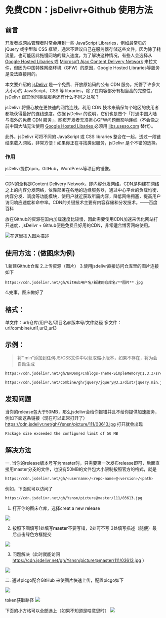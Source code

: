 # 免费CDN：jsDelivr+Github 使用方法

## 前言

开发者或网站管理者时常会用到一些 JavaScript Libraries，例如最常见的 jQuery 或字型和 CSS 框架，通常不建议自己在服务器存储这些文件，因为除了耗流量，也可能因此拖慢网站的载入速度。为了解决这种情况，有些人会选择从 [Google Hosted Libaries ](https://developers.google.com/speed/libraries/ "Google Hosted Libaries ")或 [Microsoft Ajax Content Delivery Network](https://www.asp.net/ajax/cdn "Microsoft Ajax Content Delivery Network") 来拉文件，但因为中国特殊网络环境（GFW）的原因，Google Hosted Libraries等服务是没法直接用的。

本文要介绍的 [jsDelivr](https://www.jsdelivr.com/ "jsDelivr") 是一个免费、开放原始码的公有 CDN 服务，托管了许多大大小小的 JavaScript、CSS 等 libraries，除了在内容部分有相当高的完整性，jsDelivr 跟其他同类型服务还有什么不同之处呢？

jsDelivr 将重心放在更快速的网路连线，利用 CDN 技术来确保每个地区的使用者都能获得最好的连线速度。依据 jsDelivr 的说明，它们也是首个「打通中国大陆与海外的免费 CDN 服务」，网页开发者无须担心GFW问题而影响连线（不会像之前中国大陆无法使用 [Google Hosted Libaries ](https://developers.google.com/speed/libraries/ "Google Hosted Libaries ") 必须用 [libs.useso.com](https://free.com.tw/libs-useso-com/ "libs.useso.com") 替代）。

此外，jsDelivr 可将不同的 JavaScript 或 CSS libraries 整合在一起，透过一段链结来载入网站，非常方便！如果你正在寻找类似服务，jsDelivr 是个不错的选择。

### 作用
jsDelivr提供npm，GitHub，WordPress等项目的镜像。

---

CDN的全称是Content Delivery Network，即内容分发网络。CDN是构建在网络之上的内容分发网络，依靠部署在各地的边缘服务器，通过中心平台的负载均衡、内容分发、调度等功能模块，使用户就近获取所需内容，降低网络拥塞，提高用户访问响应速度和命中率。CDN的关键技术主要有内容存储和分发技术。——百度百科

放在Github的资源在国内加载速度比较慢，因此需要使用CDN加速来优化网站打开速度，jsDelivr + Github便是免费且好用的CDN，非常适合博客网站使用。


![在这里插入图片描述](https://img-blog.csdnimg.cn/20201201114039913.png?x-oss-process=image/watermark,type_ZmFuZ3poZW5naGVpdGk,shadow_10,text_aHR0cHM6Ly9ibG9nLmNzZG4ubmV0L3FxXzM2MDM2NzM1,size_16,color_FFFFFF,t_70)

## 使用方法：(做图床为例)
1.新建Github仓库
2.上传资源（图片）
3.使用jsdelivr直接访问仓库里的图片连接如下
```
https://cdn.jsdelivr.net/gh/GitHub用户名/新建的仓库名/**图片**.jpg
```
4.完事，图床做好了

## 格式：
单文件：url/仓库/用户名/项目名@版本号/文件路径
多文件：url/combine/url1,url2,url3

## 示例：
> 将“.min”添加到任何JS/CSS文件中以获取缩小版本，如果不存在，将为会自动生成
```bash
https://cdn.jsdelivr.net/gh/BNDong/Cnblogs-Theme-SimpleMemory@1.3.3/src/script/simpleMemory.min.js

https://cdn.jsdelivr.net/combine/gh/jquery/jquery@3.2/dist/jquery.min.js,gh/twbs/bootstrap@3.3/dist/js/bootstrap.min.js
```

## 发现问题

当你的release包大于50MB，那么jsdelivr会给你报错并且不给你提供加速服务，例如下面这条链接（现在可以正常打开了）
https://cdn.jsdelivr.net/gh/Ysnsn/picture/111/03613.jpg
打开就会出现

```
Package size exceeded the configured limit of 50 MB
```

## 解决方法

一. 当你的release版本号写为master时，只需要第一次发布release即可，后面直接用master分支的文件，也没有50MB的文件包大小限制按照官方的格式，就是

```bash
https://cdn.jsdelivr.net/gh/<username>/<repo-name>@<version>/<path>
```

例如，下面就可以访问了

```bash
https://cdn.jsdelivr.net/gh/Ysnsn/picture@master/111/03613.jpg
```

1. 打开你的图床仓库，选择creat a new release

![](https://cdn.jsdelivr.net/gh/Ysnsn/picture@master/11120200821183855.png)

2. 按照下图填写1处填写**master**不要写错，2处可不写 3处填写描述（随便）最后点击绿色方框提交

![](https://cdn.jsdelivr.net/gh/Ysnsn/picture@master/11120200821183843.png)

3. 问题解决（此时就能访问 https://cdn.jsdelivr.net/gh/Ysnsn/picture@master/111/03613.jpg ）

![]( https://cdn.jsdelivr.net/gh/Ysnsn/picture@master/111/03613.jpg)

二. 通过picgo配合GitHub 来使图片快速上传，配置picgo如下

![](https://cdn.jsdelivr.net/gh/Ysnsn/picture@master/11120200821185814.png)

token获取路径
![](https://cdn.jsdelivr.net/gh/Ysnsn/picture@master/11120200821190108.png)

下面的小方格可以全部选上（如果不知道是啥意思时）
![](https://cdn.jsdelivr.net/gh/Ysnsn/picture@master/11120200821190239.png)

